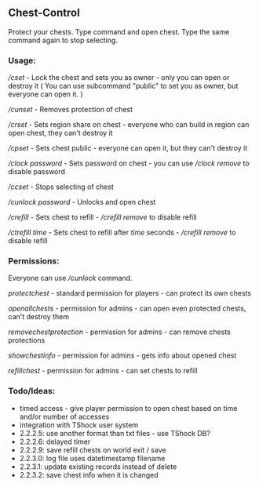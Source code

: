 ## Chest-Control
Protect your chests.
Type command and open chest. Type the same command again to stop selecting.

### Usage:
_/cset_ - Lock the chest and sets you as owner - only you can open or destroy it ( You can use subcommand "public" to set you as owner, but everyone can open it. )

_/cunset_ - Removes protection of chest

_/crset_ - Sets region share on chest - everyone who can build in region can open chest, they can't destroy it

_/cpset_ - Sets chest public - everyone can open it, but they can't destroy it

_/clock_ _password_ - Sets password on chest - you can use _/clock_ _remove_ to disable password

_/ccset_ - Stops selecting of chest 

_/cunlock_  _password_ -  Unlocks and open chest

_/crefill_ - Sets chest to refill - _/crefill_ _remove_ to disable refill

_/ctrefill_  _time_ - Sets chest to refill after _time_ seconds - _/crefill_ _remove_ to disable refill

### Permissions:
Everyone can use _/cunlock_ command.

_protectchest_ - standard permission for players - can protect its own chests

_openallchests_ - permission for admins - can open even protected chests, can't destroy them

_removechestprotection_ - permission for admins - can remove chests protections

_showchestinfo_ - permission for admins - gets info about opened chest

_refillchest_ - permission for admins - can set chests to refill

### Todo/Ideas:
- timed access - give player permission to open chest based on time and/or number of accesses
- integration with TShock user system
- 2.2.2.5: use another format than txt files - use TShock DB?
- 2.2.2.6: delayed timer
- 2.2.2.9: save refill chests on world exit / save
- 2.2.3.0: log file uses datetimestamp filename
- 2.2.3.1: update existing records instead of delete
- 2.2.3.2: save chest info when it is changed
